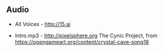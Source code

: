 ## Audio

- All Voices - http://15.ai 

- Intro.mp3 -  http://pixelsphere.org The Cynic Project, from https://opengameart.org/content/crystal-cave-song18